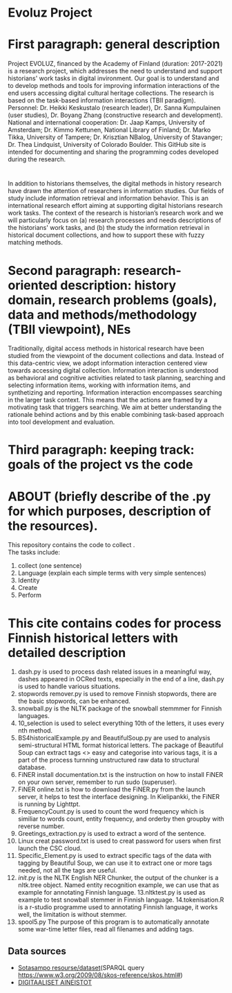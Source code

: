 # Evoluz Project
# First paragraph: general description
Project EVOLUZ, financed by the Academy of Finland (duration: 2017-2021) is a research project, which addresses the need to understand and support historians' work tasks in digital invironment.  Our goal is to understand and to develop methods and tools for improving information interactions of the end users accessing digital cultural heritage collections.  The research is based on the task-based information interactions (TBII paradigm). Personnel: Dr. Heikki Keskustalo (research leader), Dr. Sanna Kumpulainen (user studies), Dr. Boyang Zhang (constructive research and development). National and international cooperation: Dr. Jaap Kamps, University of Amsterdam; Dr. Kimmo Kettunen, National Library of Finland; Dr. Marko Tikka, University of Tampere; Dr. Krisztian NBalog, University of Stavanger; Dr. Thea Lindquist, University of Colorado Boulder.  This GitHub site is intended for documenting and sharing the programming codes developed during the research.
# 
In addition to historians themselves, the digital methods in history research have drawn the attention
of researchers in information studies. Our fields of study include information retrieval and
information behavior. This is an international research effort aiming at supporting digital historians
research work tasks. The context of the research is historian’s research work and we will particularly
focus on (a) research processes and needs descriptions of the historians' work tasks, and (b) the study
the information retrieval in historical document collections, and how to support these with fuzzy
matching methods.
# Second paragraph: research-oriented description: history domain, research problems (goals), data and methods/methodology (TBII viewpoint), NEs
Traditionally, digital access methods in historical research have been studied from the viewpoint of
the document collections and data. Instead of this data-centric view, we adopt information interaction
centered view towards accessing digital collection. Information interaction is understood as
behavioral and cognitive activities related to task planning, searching and selecting information items,
working with information items, and synthetizing and reporting.
Information interaction encompasses searching in the larger task context. This means that the actions
are framed by a motivating task that triggers searching. We aim at better understanding the rationale
behind actions and by this enable combining task-based approach into tool development and
evaluation.
# Third paragraph: keeping track: goals of the project vs the code

# ABOUT (briefly describe of the .py for which purposes, description of the resources).
This repository contains the code to collect .  
The tasks include:
1. collect (one sentence)
2. Language (explain each simple terms with very simple sentences)
3. Identity 
4. Create
5. Perform 

# This cite contains codes for process Finnish historical letters with detailed description

1. dash.py is used to process dash related issues in a meaningful way, dashes appeared in OCRed texts, especially in the end of a line, dash.py is used to handle various situations.
2. stopwords remover.py is used to remove Finnish stopwords, there are the basic stopwords, can be enhanced.
3. snowball.py is the NLTK package of the snowball stemmmer for Finnish languages.
4. 10_selection is used to select everything 10th of the letters, it uses every nth method.
5. BS4historicalExample.py and BeautifulSoup.py are used to analysis semi-structural HTML format historical letters. The package of Beautiful Soup can extract tags <> easy and categorise into various tags, it is a part of the process turnning unstructured raw data to structural database.
6. FiNER install documentation.txt is the instruction on how to install FiNER on your own server, remember to run sudo (superuser).
7. FiNER online.txt is how to download the FiNER.py from the launch server, it helps to test the interface designing. In Kielipankki, the FiNER is running by Lighttpt. 
8. FrequencyCount.py is used to count the word frequency which is similiar to words count, entity frequency, and orderby then groupby with reverse number.
9. Greetings_extraction.py is used to extract a word of the sentence.
10. Linux creat password.txt is used to creat password for users when first launch the CSC cloud.
11. Specific_Element.py is used to extract specific tags of the data with tagging by Beautiful Soup, we can use it to extract one or more tags needed, not all the tags are useful.
12. _init_.py is the NLTK English NER Chunker, the output of the chunker is a nltk.tree object. Named entity recognition example, we can use that as example for annotating Finnish language.
13.nltktest.py is used as example to test snowball stemmer in Finnish language.
14.tokenisation.R is a r-studio programme used to annotating Finnish language, it works well, the limitation is without stemmer.
15. spool5.py The purpose of this program is to automatically annotate some war-time letter files, read all filenames and adding tags.



## Data sources

* [Sotasampo resourse/dataset](http://www.ldf.fi/dataset/warsa)(SPARQL query https://www.w3.org/2009/08/skos-reference/skos.html#)
* [DIGITAALISET AINEISTOT](https://digi.kansalliskirjasto.fi/aikakausi/search)

